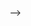 <!-- <h1 align="center">Hi 👋, I'm Tohirjon</h1>
<h3 align="center">A passionate frontend developer from Uzbekistan</h3>
<img align="right" width="400" src="https://c.tenor.com/2uyENRmiUt0AAAAC/coding.gif" alt="coding" />

<p align="left"> <img src="https://komarev.com/ghpvc/?username=Tohirjon-Odilov&label=Profile%20views&color=0e75b6&style=flat" alt="Tohirjon-Odilov" /> </p>

- 🌱 I’m currently learning **React.JS**

- 💬 Ask me about **Frontend**

- 📫 How to reach me **tohirjonodilov19@gmail.com**

- ⚡ Fun fact **I am Funny**
<details>
    <summary><b>✨About Me</b></summary><br/>
    My name is <strong>Tohirjon.</strong> Full name is <strong>Odilov Tohirjon.</strong> I'm from <strong>Andijan. 19.y.o</strong>
</details>
<details>
    <summary><b>🎭 My hobbies</b></summary><br/>
      <strong>Programming, Tennis, Reading book.</strong>
</details>

<h3 align="left">Connect with me:</h3>
<p align="left">
 <a href="https://instagram.com/Tohirjon-Odilov" target="blank" >
       
 ![Instagram](https://img.shields.io/badge/-Instagram-090909?style=for-the-badge&logo=instagram)</a>

 <a href="https://t.me/t-odilov" target="_blank">
       
 ![Telegram](https://img.shields.io/badge/-Telegram-090909?style=for-the-badge&logo=telegram)</a>
    </p>

<h2 align="left">Languages and Tools:</h2>
<p align="left"> <a href="https://www.w3.org/html/" target="_blank" rel="noreferrer"> <img src="https://raw.githubusercontent.com/devicons/devicon/master/icons/html5/html5-original-wordmark.svg" alt="html5" width="60" height="60"/> </a> <a href="https://www.w3schools.com/css/" target="_blank" rel="noreferrer"> <img src="https://raw.githubusercontent.com/devicons/devicon/master/icons/css3/css3-original-wordmark.svg" alt="css3" width="60" height="60"/> </a> <a href="https://sass-lang.com" target="_blank" rel="noreferrer"> <img src="https://raw.githubusercontent.com/devicons/devicon/master/icons/sass/sass-original.svg" alt="sass" width="60" height="60"/> <a href="https://getbootstrap.com" target="_blank" rel="noreferrer"> <img src="https://raw.githubusercontent.com/devicons/devicon/master/icons/bootstrap/bootstrap-plain-wordmark.svg" alt="bootstrap" width="60" height="60"/> </a> <a href="https://tailwindcss.com/" target="_blank" rel="noreferrer"> <img src="https://www.vectorlogo.zone/logos/tailwindcss/tailwindcss-icon.svg" alt=" " width="60" height="60"/> </a> <a href="https://developer.mozilla.org/en-US/docs/Web/JavaScript" target="_blank" rel="noreferrer"> <img src="https://raw.githubusercontent.com/devicons/devicon/master/icons/javascript/javascript-original.svg" alt="javascript" width="60" height="60"/> </a> <a href="https://www.cprogramming.com/" target="_blank" rel="noreferrer"> <img src="https://raw.githubusercontent.com/devicons/devicon/master/icons/c/c-original.sv-g" alt=" " width="60" height="60"/> </a> <a href="https://www.figma.com/" target="_blank" rel="noreferrer"> <img src="https://www.vectorlogo.zone/logos/figma/figma-icon.svg" alt="figma" width="60" height="60"/> </a> <a href="https://git-scm.com/" target="_blank" rel="noreferrer"> <img src="https://www.vectorlogo.zone/logos/git-scm/git-scm-icon.svg" alt="git" width="60" height="60"/> </a><a href="https://github.com/" target="_blank" rel="noreferrer">
        <img src="https://www.vectorlogo.zone/logos/github/github-icon.svg" alt="github" width="60" height="60" />
      </a><a href="https://reactjs.org/" target="_blank" rel="noreferrer">
        <img src="https://www.vectorlogo.zone/logos/reactjs/reactjs-icon.svg" alt="react" width="60" height="60" />
      </a><a href="https://vuejs.org/" target="_blank" rel="noreferrer">
        <img src="https://www.vectorlogo.zone/logos/vuejs/vuejs-icon.s-vg" alt=" " width="60" height="60" />
      </a> </p>
<!-- <p><img align="right" src="https://github-readme-stats.vercel.app/api/top-langs?username=Tohirjon-Odilov&show_icons=true&&theme=radical&locale=en&layout=compact" alt="Tohirjon-Odilov" /></p> -->


<!-- ![Anurag's GitHub stats](https://github-readme-stats.vercel.app/api?username=Tohirjon-Odilov&show_icons=true&theme=tokyonight) -->
<!-- ## **Github Stats:**
[![My GitHub stats](https://github-readme-stats.vercel.app/api?username=Tohirjon-Odilov&hide=contribs,prs&show_icons=true&theme=highcontrast)](https://github.com/Tohirjon-Odilov/github-readme-stats)
  
[![Top Langs](https://github-readme-stats.vercel.app/api/top-langs/?username=Tohirjon-Odilov&layout=compact&theme=highcontrast)](https://github.com/Tohirjon-Odilov/github-readme-stats)
 -->
  
<!-- ![snake gif](https://github.com/Tohirjon-Odilov/Tohirjon-Odilov/blob/output/github-contribution-grid-snake.gif) -->
    

 -->
